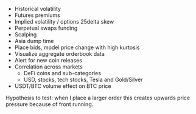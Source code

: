 * Historical volatility
* Futures premiums
* Implied volatility / options 25delta skew
* Perpetual swaps funding
* Scalping
* Asia dump time
* Place bids, model price change with high kurtosis
* Visualize aggregate orderbook data
* Alert for new coin releases
* Correlation across markets
  * DeFi coins and sub-categories
  * USD, stocks, tech stocks, Tesla and Gold/Silver
* USDT/BTC volume effect on BTC price

Hypothesis to test: when I place a larger order this creates upwards price pressure because of front running.
